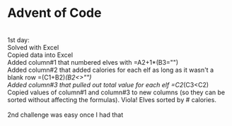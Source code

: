 # Advent of Code

<br />1st day:
<br />Solved with Excel
<br />Copied data into Excel
<br />Added column#1 that numbered elves with =A2+1*(B3="")
<br />Added column#2 that added calories for each elf as long as it wasn't a blank row =(C1+B2)*(B2<>"")
<br />Added column#3 that pulled out total value for each elf =C2*(C3<C2)
<br />Copied values of column#1 and column#3 to new columns (so they can be sorted without affecting the formulas).  Viola!  Elves sorted by # calories.  
<br />2nd challenge was easy once I had that

